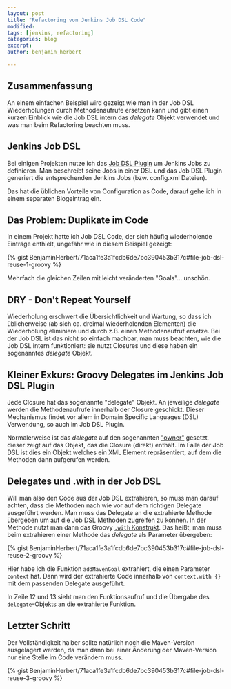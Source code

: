 ```yaml
---
layout: post
title: "Refactoring von Jenkins Job DSL Code"
modified:
tags: [jenkins, refactoring]
categories: blog
excerpt:
author: benjamin_herbert

---
```


## Zusammenfassung

An einem einfachen Beispiel wird gezeigt wie man in der Job DSL Wiederholungen durch Methodenaufrufe ersetzen kann und gibt einen kurzen Einblick wie die Job DSL intern das _delegate_ Objekt verwendet und was man beim Refactoring beachten muss.

## Jenkins Job DSL

Bei einigen Projekten nutze ich das [Job DSL Plugin](https://wiki.jenkins-ci.org/display/JENKINS/Job+DSL+Plugin) um Jenkins Jobs zu definieren. Man beschreibt seine Jobs in einer DSL und das Job DSL Plugin generiert die entsprechenden Jenkins Jobs (bzw. config.xml Dateien). 

Das hat die üblichen Vorteile von Configuration as Code, darauf gehe ich in einem separaten Blogeintrag ein.

## Das Problem: Duplikate im Code

In einem Projekt hatte ich Job DSL Code, der sich häufig wiederholende Einträge enthielt, ungefähr wie in diesem Beispiel gezeigt:

{% gist BenjaminHerbert/71aca1fe3a1fcdb6de7bc390453b317c#file-job-dsl-reuse-1-groovy %}

Mehrfach die gleichen Zeilen mit leicht veränderten "Goals"... unschön.

## DRY - Don't Repeat Yourself

Wiederholung erschwert die Übersichtlichkeit und Wartung, so dass ich üblicherweise (ab sich ca. dreimal wiederholenden Elementen) die Wiederholung eliminiere und durch z.B. einen Methodenaufruf ersetze. Bei der Job DSL ist das nicht so einfach machbar, man muss beachten, wie die Job DSL intern funktioniert: sie nutzt Closures und diese haben ein sogenanntes _delegate_ Objekt.

## Kleiner Exkurs: Groovy Delegates im Jenkins Job DSL Plugin

Jede Closure hat das sogenannte "delegate" Objekt. An jeweilige _delegate_ werden die Methodenaufrufe innerhalb der Closure geschickt. Dieser Mechanismus findet vor allem in Domain Specific Languages (DSL) Verwendung, so auch im Job DSL Plugin.

Normalerweise ist das _delegate_ auf den sogenannten ["owner"](http://groovy-lang.org/closures.html#_owner_of_a_closure) gesetzt, dieser zeigt auf das Objekt, das die Closure (direkt) enthält. Im Falle der Job DSL ist dies ein Objekt welches ein XML Element repräsentiert, auf dem die Methoden dann aufgerufen werden.

## Delegates und .with in der Job DSL

Will man also den Code aus der Job DSL extrahieren, so muss man darauf achten, dass die Methoden nach wie vor auf dem richtigen Delegate ausgeführt werden. Man muss das Delegate an die extrahierte Methode übergeben um auf die Job DSL Methoden zugreifen zu können. In der Methode nutzt man dann das Groovy [`.with` Konstrukt](http://groovy-lang.org/style-guide.html#_using_with_for_repeated_operations_on_the_same_bean). Das heißt, man muss beim extrahieren einer Methode das _delegate_ als Parameter übergeben: 

{% gist BenjaminHerbert/71aca1fe3a1fcdb6de7bc390453b317c#file-job-dsl-reuse-2-groovy %}

Hier habe ich die Funktion `addMavenGoal` extrahiert, die einen Parameter `context` hat. Dann wird der extrahierte Code innerhalb von `context.with {}` mit dem passenden Delegate ausgeführt. 

In Zeile 12 und 13 sieht man den Funktionsaufruf und die Übergabe des `delegate`-Objekts an die extrahierte Funktion.

## Letzter Schritt

Der Vollständigkeit halber sollte natürlich noch die Maven-Version ausgelagert werden, da man dann bei einer Änderung der Maven-Version nur eine Stelle im Code verändern muss.

{% gist BenjaminHerbert/71aca1fe3a1fcdb6de7bc390453b317c#file-job-dsl-reuse-3-groovy %}







